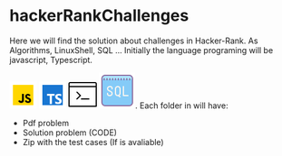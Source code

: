 # hackerRankChallenges

Here we will find the solution about challenges in Hacker-Rank.
As Algorithms, LinuxShell, SQL ... 
Initially the language programing will be javascript, Typescript.

![Javascript logo](./assets/js.png "javascript logo")
![Javascript logo](./assets/ts.png "javascript logo")
![Javascript logo](./assets/shell.png "javascript logo")
![Javascript logo](./assets/sql.png "javascript logo").
Each folder in will have:
- Pdf problem
- Solution problem (CODE)
- Zip with the test cases (If is avaliable)
